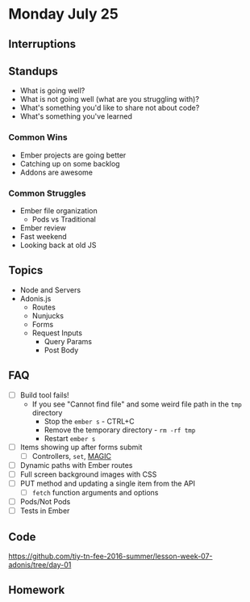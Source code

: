 # Monday July 25

## Interruptions

## Standups

* What is going well?
* What is not going well (what are you struggling with)?
* What's something you'd like to share not about code?
* What's something you've learned

### Common Wins

* Ember projects are going better
* Catching up on some backlog
* Addons are awesome

### Common Struggles

* Ember file organization
  - Pods vs Traditional
* Ember review
* Fast weekend
* Looking back at old JS

## Topics

* Node and Servers
* Adonis.js
  - Routes
  - Nunjucks
  - Forms
  - Request Inputs
    * Query Params
    * Post Body

## FAQ

* [ ] Build tool fails!
  - If you see "Cannot find file" and some weird file path in the `tmp` directory
    * Stop the `ember s` - CTRL+C
    * Remove the temporary directory - `rm -rf tmp`
    * Restart `ember s`
* [ ] Items showing up after forms submit
  - [ ] Controllers, `set`, [MAGIC](http://media.giphy.com/media/JfWmBDk5xWItG/giphy.gif)
* [ ] Dynamic paths with Ember routes
* [ ] Full screen background images with CSS
* [ ] PUT method and updating a single item from the API
  - [ ] `fetch` function arguments and options
* [ ] Pods/Not Pods
* [ ] Tests in Ember

## Code

https://github.com/tiy-tn-fee-2016-summer/lesson-week-07-adonis/tree/day-01

## Homework
